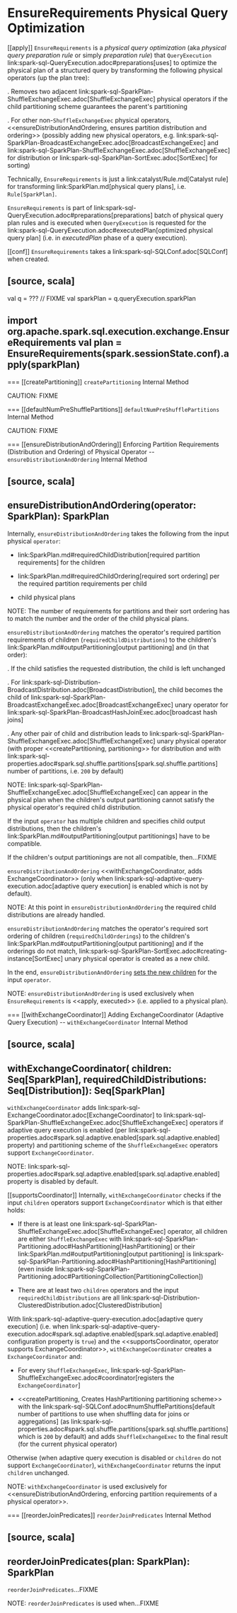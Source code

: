 # EnsureRequirements Physical Query Optimization

[[apply]]
`EnsureRequirements` is a *physical query optimization* (aka _physical query preparation rule_ or simply _preparation rule_) that `QueryExecution` link:spark-sql-QueryExecution.adoc#preparations[uses] to optimize the physical plan of a structured query by transforming the following physical operators (up the plan tree):

. Removes two adjacent link:spark-sql-SparkPlan-ShuffleExchangeExec.adoc[ShuffleExchangeExec] physical operators if the child partitioning scheme guarantees the parent's partitioning

. For other non-``ShuffleExchangeExec`` physical operators, <<ensureDistributionAndOrdering, ensures partition distribution and ordering>> (possibly adding new physical operators, e.g. link:spark-sql-SparkPlan-BroadcastExchangeExec.adoc[BroadcastExchangeExec] and link:spark-sql-SparkPlan-ShuffleExchangeExec.adoc[ShuffleExchangeExec] for distribution or link:spark-sql-SparkPlan-SortExec.adoc[SortExec] for sorting)

Technically, `EnsureRequirements` is just a link:catalyst/Rule.md[Catalyst rule] for transforming link:SparkPlan.md[physical query plans], i.e. `Rule[SparkPlan]`.

`EnsureRequirements` is part of link:spark-sql-QueryExecution.adoc#preparations[preparations] batch of physical query plan rules and is executed when `QueryExecution` is requested for the link:spark-sql-QueryExecution.adoc#executedPlan[optimized physical query plan] (i.e. in *executedPlan* phase of a query execution).

[[conf]]
`EnsureRequirements` takes a link:spark-sql-SQLConf.adoc[SQLConf] when created.

[source, scala]
----
val q = ??? // FIXME
val sparkPlan = q.queryExecution.sparkPlan

import org.apache.spark.sql.execution.exchange.EnsureRequirements
val plan = EnsureRequirements(spark.sessionState.conf).apply(sparkPlan)
----

=== [[createPartitioning]] `createPartitioning` Internal Method

CAUTION: FIXME

=== [[defaultNumPreShufflePartitions]] `defaultNumPreShufflePartitions` Internal Method

CAUTION: FIXME

=== [[ensureDistributionAndOrdering]] Enforcing Partition Requirements (Distribution and Ordering) of Physical Operator -- `ensureDistributionAndOrdering` Internal Method

[source, scala]
----
ensureDistributionAndOrdering(operator: SparkPlan): SparkPlan
----

Internally, `ensureDistributionAndOrdering` takes the following from the input physical `operator`:

* link:SparkPlan.md#requiredChildDistribution[required partition requirements] for the children

* link:SparkPlan.md#requiredChildOrdering[required sort ordering] per the required partition requirements per child

* child physical plans

NOTE: The number of requirements for partitions and their sort ordering has to match the number and the order of the child physical plans.

`ensureDistributionAndOrdering` matches the operator's required partition requirements of children (`requiredChildDistributions`) to the children's link:SparkPlan.md#outputPartitioning[output partitioning] and (in that order):

. If the child satisfies the requested distribution, the child is left unchanged

. For link:spark-sql-Distribution-BroadcastDistribution.adoc[BroadcastDistribution], the child becomes the child of link:spark-sql-SparkPlan-BroadcastExchangeExec.adoc[BroadcastExchangeExec] unary operator for link:spark-sql-SparkPlan-BroadcastHashJoinExec.adoc[broadcast hash joins]

. Any other pair of child and distribution leads to link:spark-sql-SparkPlan-ShuffleExchangeExec.adoc[ShuffleExchangeExec] unary physical operator (with proper <<createPartitioning, partitioning>> for distribution and with link:spark-sql-properties.adoc#spark.sql.shuffle.partitions[spark.sql.shuffle.partitions] number of partitions, i.e. `200` by default)

NOTE: link:spark-sql-SparkPlan-ShuffleExchangeExec.adoc[ShuffleExchangeExec] can appear in the physical plan when the children's output partitioning cannot satisfy the physical operator's required child distribution.

If the input `operator` has multiple children and specifies child output distributions, then the children's link:SparkPlan.md#outputPartitioning[output partitionings] have to be compatible.

If the children's output partitionings are not all compatible, then...FIXME

`ensureDistributionAndOrdering` <<withExchangeCoordinator, adds ExchangeCoordinator>> (only when link:spark-sql-adaptive-query-execution.adoc[adaptive query execution] is enabled which is not by default).

NOTE: At this point in `ensureDistributionAndOrdering` the required child distributions are already handled.

`ensureDistributionAndOrdering` matches the operator's required sort ordering of children (`requiredChildOrderings`) to the children's link:SparkPlan.md#outputPartitioning[output partitioning] and if the orderings do not match, link:spark-sql-SparkPlan-SortExec.adoc#creating-instance[SortExec] unary physical operator is created as a new child.

In the end, `ensureDistributionAndOrdering` [sets the new children](catalyst/TreeNode.md#withNewChildren) for the input `operator`.

NOTE: `ensureDistributionAndOrdering` is used exclusively when `EnsureRequirements` is <<apply, executed>> (i.e. applied to a physical plan).

=== [[withExchangeCoordinator]] Adding ExchangeCoordinator (Adaptive Query Execution) -- `withExchangeCoordinator` Internal Method

[source, scala]
----
withExchangeCoordinator(
  children: Seq[SparkPlan],
  requiredChildDistributions: Seq[Distribution]): Seq[SparkPlan]
----

`withExchangeCoordinator` adds link:spark-sql-ExchangeCoordinator.adoc[ExchangeCoordinator] to link:spark-sql-SparkPlan-ShuffleExchangeExec.adoc[ShuffleExchangeExec] operators if adaptive query execution is enabled (per link:spark-sql-properties.adoc#spark.sql.adaptive.enabled[spark.sql.adaptive.enabled] property) and partitioning scheme of the `ShuffleExchangeExec` operators support `ExchangeCoordinator`.

NOTE: link:spark-sql-properties.adoc#spark.sql.adaptive.enabled[spark.sql.adaptive.enabled] property is disabled by default.

[[supportsCoordinator]]
Internally, `withExchangeCoordinator` checks if the input `children` operators support `ExchangeCoordinator` which is that either holds:

* If there is at least one link:spark-sql-SparkPlan-ShuffleExchangeExec.adoc[ShuffleExchangeExec] operator, all children are either `ShuffleExchangeExec` with link:spark-sql-SparkPlan-Partitioning.adoc#HashPartitioning[HashPartitioning] or their link:SparkPlan.md#outputPartitioning[output partitioning] is link:spark-sql-SparkPlan-Partitioning.adoc#HashPartitioning[HashPartitioning] (even inside link:spark-sql-SparkPlan-Partitioning.adoc#PartitioningCollection[PartitioningCollection])

* There are at least two `children` operators and the input `requiredChildDistributions` are all link:spark-sql-Distribution-ClusteredDistribution.adoc[ClusteredDistribution]

With link:spark-sql-adaptive-query-execution.adoc[adaptive query execution] (i.e. when link:spark-sql-adaptive-query-execution.adoc#spark.sql.adaptive.enabled[spark.sql.adaptive.enabled] configuration property is `true`) and the <<supportsCoordinator, operator supports ExchangeCoordinator>>, `withExchangeCoordinator` creates a `ExchangeCoordinator` and:

* For every `ShuffleExchangeExec`, link:spark-sql-SparkPlan-ShuffleExchangeExec.adoc#coordinator[registers the `ExchangeCoordinator`]

* <<createPartitioning, Creates HashPartitioning partitioning scheme>> with the link:spark-sql-SQLConf.adoc#numShufflePartitions[default number of partitions to use when shuffling data for joins or aggregations] (as link:spark-sql-properties.adoc#spark.sql.shuffle.partitions[spark.sql.shuffle.partitions] which is `200` by default) and adds `ShuffleExchangeExec` to the final result (for the current physical operator)

Otherwise (when adaptive query execution is disabled or `children` do not support `ExchangeCoordinator`), `withExchangeCoordinator` returns the input `children` unchanged.

NOTE: `withExchangeCoordinator` is used exclusively for <<ensureDistributionAndOrdering, enforcing partition requirements of a physical operator>>.

=== [[reorderJoinPredicates]] `reorderJoinPredicates` Internal Method

[source, scala]
----
reorderJoinPredicates(plan: SparkPlan): SparkPlan
----

`reorderJoinPredicates`...FIXME

NOTE: `reorderJoinPredicates` is used when...FIXME
